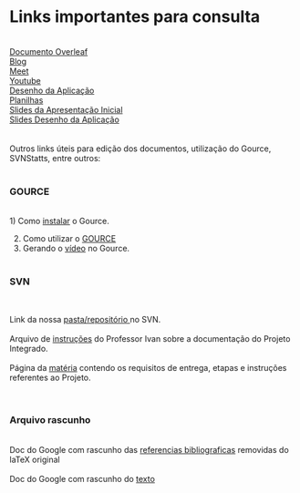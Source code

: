 

<h1> Links importantes para consulta </h1>
<br>
<a href="https://pt.overleaf.com/project/630114456c0f22ebac52b12b"> Documento Overleaf </a>
<br>
<a href="https://equipe-rocket-ifsp.blogspot.com/"> Blog </a>
<br>
<a href="https://meet.google.com/fzp-azka-jun"> Meet </a>
<br>
<a href="https://www.youtube.com/channel/UCMP3up0oOexvEaTBxGE5Kpw"> Youtube</a>
<br>
<a href="https://docs.google.com/document/d/1e4BfdXGu24gSN8ym4UDXNAJSzklKkpXQFBdZRxRQCwo/edit?usp=drivesdk"> Desenho da Aplicação </a>
<br>
<a href="https://docs.google.com/spreadsheets/d/1SeCS2NJ72VIda-5KJV8JeAj_BR9An-ggKjX60_iicn0/edit?usp=drivesdk"> Planilhas</a>
<br>
<a href="https://pt.overleaf.com/1126636833rfwkjqvbkgrf"> Slides da Apresentação Inicial</a>
<br>
<a href="https://pt.overleaf.com/4156828685fvxrfvvkpcyd"> Slides Desenho da Aplicação</a>
<br>
<br> <br>
Outros links úteis para edição dos documentos, utilização do Gource, SVNStatts, entre outros:<br>
<br>
<h3> GOURCE </h3> <br>
1) Como <a href="https://blog.dyegomaas.com.br/posts/artigo-como-visualizar-desenvolvimento-com-gource/#:~:text=Para%20instalar%2C%20voc%C3%AA%20pode%20baixar,seu%20gerenciador%20de%20pacote%20favorito."> instalar</a> o Gource. <br>

2) Como utilizar o <a href="https://aneisiata.blogspot.com/2019/04/gource.html">GOURCE</a> <br>
3) Gerando o <a href="https://conexaoif.blogspot.com/2015/03/gerando-o-video-do-gource.html"> vídeo</a> no Gource.
<br> <br>
 
 <h3>SVN</h3><br>
 
 Link da nossa <a href="https://svn.spo.ifsp.edu.br/svn/a6pgp/S202202-PI-NOT/Rocket/"> pasta/repositório </a> no SVN.
<br> <br>
Arquivo de <a href="https://svn.spo.ifsp.edu.br/svn/a6pgp/0-LEIA_ME.txt"> instruções</a> do Professor Ivan sobre a documentação do Projeto Integrado.
<br>
<br>
Página da <a href="https://dicas.ivanfm.com/aulas/pi1a5.html"> matéria</a> contendo os requisitos de entrega, etapas e instruções referentes ao Projeto.<br>
<br>
<br>

<h3> Arquivo rascunho </h3><br>
Doc do Google com rascunho das <a href="https://docs.google.com/document/d/1xkH9WeD0hj8BePG6ZJMT-ew3wNFZlXpmWU6QzqN96g4/edit?usp=sharing"> referencias bibliograficas</a> removidas do laTeX original <br>

<br>
Doc do Google com rascunho do <a href="https://docs.google.com/document/d/1gXXQxjXZy_gOR6iaEIRZ-SZhJ8Di9GLkTJ_2ToRS8HQ/edit#"> texto </a> <br>
